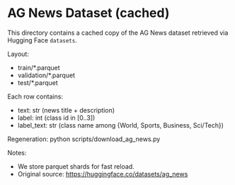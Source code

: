 # AG News Dataset (cached)

This directory contains a cached copy of the AG News dataset retrieved via Hugging Face `datasets`.

Layout:
- train/*.parquet
- validation/*.parquet
- test/*.parquet

Each row contains:
- text: str  (news title + description)
- label: int (class id in [0..3])
- label_text: str (class name among {World, Sports, Business, Sci/Tech})

Regeneration:
  python scripts/download_ag_news.py

Notes:
- We store parquet shards for fast reload.
- Original source: https://huggingface.co/datasets/ag_news
